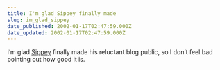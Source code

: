 ```yaml
---
title: I'm glad Sippey finally made
slug: im_glad_sippey
date_published: 2002-01-17T02:47:59.000Z
date_updated: 2002-01-17T02:47:59.000Z
---
```


I’m glad [Sippey](http://www.sippey.com/2002/) finally made his reluctant blog public, so I don’t feel bad pointing out how good it is.
